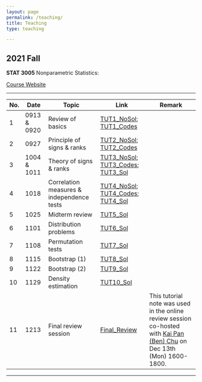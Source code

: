 ```yaml
---
layout: page
permalink: /teaching/
title: Teaching
type: teaching

---
```


## 2021 Fall

**STAT 3005** Nonparametric Statistics: 

[Course Website](https://sites.google.com/site/kwchankeith/teaching/s3005?authuser=0)

---
| No.| Date  | Topic | Link | Remark |
| ------------- | ------------- | ------------- |  ------------- |  ------------- |
| 1 | 0913 & 0920 | Review of basics | [TUT1_NoSol](https://mycuhk-my.sharepoint.com/:b:/r/personal/1155091975_link_cuhk_edu_hk/Documents/S3005/Tutorial/TUT1_0913.pdf?csf=1&web=1&e=Pgk1Fw); [TUT1_Codes](https://mycuhk-my.sharepoint.com/:u:/r/personal/1155091975_link_cuhk_edu_hk/Documents/S3005/Tutorial/TUT1_0920.R?csf=1&web=1&e=I63nAp)|   |                                  
| 2  | 0927  | Principle of signs & ranks | [TUT2_NoSol](https://mycuhk-my.sharepoint.com/:b:/r/personal/1155091975_link_cuhk_edu_hk/Documents/S3005/Tutorial/TUT2_0927_NoSol.pdf?csf=1&web=1&e=N73zN0); [TUT2_Codes](https://mycuhk-my.sharepoint.com/:u:/r/personal/1155091975_link_cuhk_edu_hk/Documents/S3005/Tutorial/TUT2_0927.R?csf=1&web=1&e=OLH7Hf)|  |
| 3  | 1004 & 1011  | Theory of signs & ranks | [TUT3_NoSol](https://mycuhk-my.sharepoint.com/:b:/r/personal/1155091975_link_cuhk_edu_hk/Documents/S3005/Tutorial/TUT3_1003_WithoutSol(Updated).pdf?csf=1&web=1&e=mrssoL); [TUT3_Codes](https://mycuhk-my.sharepoint.com/:u:/r/personal/1155091975_link_cuhk_edu_hk/Documents/S3005/Tutorial/TUT3_1003.R?csf=1&web=1&e=cbdlzG); [TUT3_Sol](https://mycuhk-my.sharepoint.com/:b:/r/personal/1155091975_link_cuhk_edu_hk/Documents/S3005/Tutorial/TUT3_Sol.pdf?csf=1&web=1&e=LSpqmC)| |   
| 4  | 1018  | Correlation measures & independence tests | [TUT4_NoSol](https://mycuhk-my.sharepoint.com/:b:/r/personal/1155091975_link_cuhk_edu_hk/Documents/S3005/Tutorial/TUT4_1018_NoSol.pdf?csf=1&web=1&e=3BjyiI); [TUT4_Codes](https://mycuhk-my.sharepoint.com/:u:/r/personal/1155091975_link_cuhk_edu_hk/Documents/S3005/Tutorial/1018_codes.R?csf=1&web=1&e=Sz3sEU); [TUT4_Sol](https://mycuhk-my.sharepoint.com/:b:/r/personal/1155091975_link_cuhk_edu_hk/Documents/S3005/Tutorial/1018.pdf?csf=1&web=1&e=zK4DBH)|  |
| 5  | 1025  | Midterm review | [TUT5_Sol](https://mycuhk-my.sharepoint.com/:b:/r/personal/1155091975_link_cuhk_edu_hk/Documents/S3005/Tutorial/1025.pdf?csf=1&web=1&e=Rvk8Pt) |  |
| 6  | 1101 | Distribution problems | [TUT6_Sol](https://mycuhk-my.sharepoint.com/:b:/r/personal/1155091975_link_cuhk_edu_hk/Documents/S3005/Tutorial/1101.pdf?csf=1&web=1&e=dqAa8P) | |
| 7  | 1108 | Permutation tests | [TUT7_Sol](https://mycuhk-my.sharepoint.com/:b:/r/personal/1155091975_link_cuhk_edu_hk/Documents/S3005/Tutorial/1108.pdf?csf=1&web=1&e=wkXByc) | |
| 8  | 1115 | Bootstrap (1) | [TUT8_Sol](https://mycuhk-my.sharepoint.com/:b:/r/personal/1155091975_link_cuhk_edu_hk/Documents/S3005/Tutorial/1115.pdf?csf=1&web=1&e=FvZYwT)  |   |
| 9 | 1122 | Bootstrap (2) | [TUT9_Sol](https://mycuhk-my.sharepoint.com/:b:/r/personal/1155091975_link_cuhk_edu_hk/Documents/S3005/Tutorial/1122.pdf?csf=1&web=1&e=h3t4nq)|   |
| 10  | 1129 | Density estimation | [TUT10_Sol](https://mycuhk-my.sharepoint.com/:b:/r/personal/1155091975_link_cuhk_edu_hk/Documents/S3005/Tutorial/1129.pdf?csf=1&web=1&e=KiaYjE) |  |
| 11 | 1213 | Final review session | [Final_Review](https://mycuhk-my.sharepoint.com/:b:/r/personal/1155091975_link_cuhk_edu_hk/Documents/S3005/Tutorial/FinalReview.pdf?csf=1&web=1&e=2FXZdo) | This tutorial note was used in the online review session co-hosted with [Kai Pan (Ben) Chu](https://sites.google.com/view/kpchu) on Dec 13th (Mon) 1600-1800.|

---

